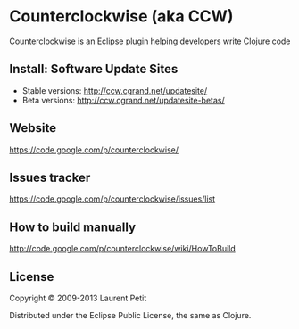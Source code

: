 # Counterclockwise (aka CCW)

Counterclockwise is an Eclipse plugin helping developers write Clojure code

## Install: Software Update Sites

- Stable versions: http://ccw.cgrand.net/updatesite/
- Beta versions: http://ccw.cgrand.net/updatesite-betas/

## Website

https://code.google.com/p/counterclockwise/

## Issues tracker

https://code.google.com/p/counterclockwise/issues/list

## How to build manually

http://code.google.com/p/counterclockwise/wiki/HowToBuild

## License

Copyright © 2009-2013 Laurent Petit

Distributed under the Eclipse Public License, the same as Clojure.
